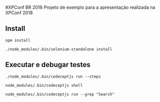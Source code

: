 #XPConf BR 2018
Projeto de exemplo para a apresentação realizada na XPConf 2018

## Install

``` npm install ```

``` ./node_modules/.bin/selenium-standalone install ```

## Executar e debugar testes

``` ./node_modules/.bin/codeceptjs run --steps ```

``` node_modules/.bin/codeceptjs shell ```

``` node_modules/.bin/codeceptjs run --grep "Search" ```